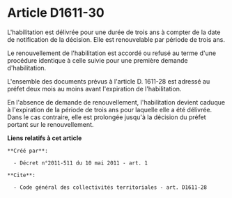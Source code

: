 # Article D1611-30

L'habilitation est délivrée pour une durée de trois ans à compter de la date de notification de la décision. Elle est
renouvelable par période de trois ans. 

Le renouvellement de l'habilitation est accordé ou refusé au terme d'une procédure identique à celle suivie pour une première
demande d'habilitation. 

L'ensemble des documents prévus à l'article D. 1611-28 est adressé au préfet deux mois au moins avant l'expiration de
l'habilitation. 

En l'absence de demande de renouvellement, l'habilitation devient caduque à l'expiration de la période de trois ans pour
laquelle elle a été délivrée. Dans le cas contraire, elle est prolongée jusqu'à la décision du préfet portant sur le
renouvellement.

**Liens relatifs à cet article**

	**Créé par**:

	  - Décret n°2011-511 du 10 mai 2011 - art. 1

	**Cite**:

	  - Code général des collectivités territoriales - art. D1611-28

